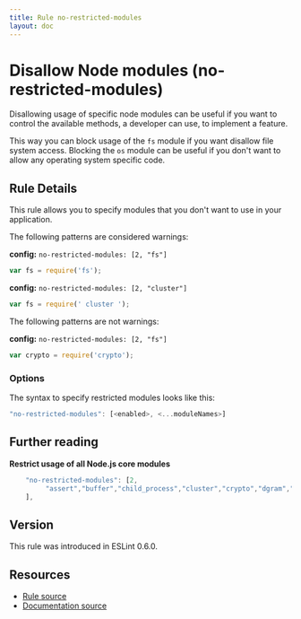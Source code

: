 ```yaml
---
title: Rule no-restricted-modules
layout: doc
---
```

<!-- Note: No pull requests accepted for this file. See README.md in the root directory for details. -->
# Disallow Node modules (no-restricted-modules)

Disallowing usage of specific node modules can be useful if you want to control the available methods, a developer can
use, to implement a feature.

This way you can block usage of the `fs` module if you want disallow file system access.
Blocking the `os` module can be useful if you don't want to allow any operating system specific code.

## Rule Details

This rule allows you to specify modules that you don't want to use in your application.

The following patterns are considered warnings:

__config:__ `no-restricted-modules: [2, "fs"]`

```js
var fs = require('fs');
```

__config:__ `no-restricted-modules: [2, "cluster"]`

```js
var fs = require(' cluster ');
```

The following patterns are not warnings:

__config:__ `no-restricted-modules: [2, "fs"]`

```js
var crypto = require('crypto');
```

### Options

The syntax to specify restricted modules looks like this:

```js
"no-restricted-modules": [<enabled>, <...moduleNames>]
```

## Further reading

__Restrict usage of all Node.js core modules__

<!-- via https://github.com/joyent/node/tree/master/lib -->

```js
    "no-restricted-modules": [2,
         "assert","buffer","child_process","cluster","crypto","dgram","dns","domain","events","freelist","fs","http","https","module","net","os","path","punycode","querystring","readline","repl","smalloc","stream","string_decoder","sys","timers","tls","tracing","tty","url","util","vm","zlib"
    ],
```

## Version

This rule was introduced in ESLint 0.6.0.

## Resources

* [Rule source](https://github.com/eslint/eslint/tree/master/lib/rules/no-restricted-modules.js)
* [Documentation source](https://github.com/eslint/eslint/tree/master/docs/rules/no-restricted-modules.md)
